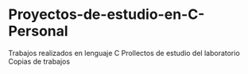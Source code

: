 # Proyectos-de-estudio-en-C-Personal
Trabajos realizados en lenguaje C
Prollectos de estudio del laboratorio
Copias de trabajos
